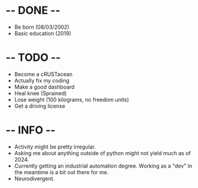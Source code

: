 # -- DONE <style>span[class="checked"]{color: green;}</style> --

- Be born (08/03/2002)
- Basic education (2019)

# -- TODO --

- Become a cRUSTacean
- Actually fix my coding
- Make a good dashboard
- Heal knee (Sprained)
- Lose weight (100 kilograms, no freedom units)
- Get a driving license

# -- INFO --

- Activity might be pretty irregular.
- Asking me about anything outside of python might not yield much as of 2024.
- Currently getting an industrial automation degree. Working as a "dev" in the meantime is a bit out there for me.
- Neurodivergent.
